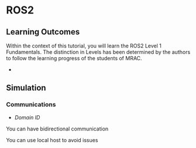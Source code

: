 # ROS2

## Learning Outcomes
Within the context of this tutorial, you will learn the ROS2 Level 1 Fundamentals. The distinction in Levels has been determined by the authors to follow the learning progress of the students of MRAC.

* 

## Simulation



### Communications 

* *Domain ID*

You can have bidirectional communication

You can use local host to avoid issues